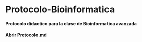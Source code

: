 # Protocolo-Bioinformatica
#### Protocolo didactico para la clase de Bioinformatica avanzada
#### Abrir Protocolo.md
